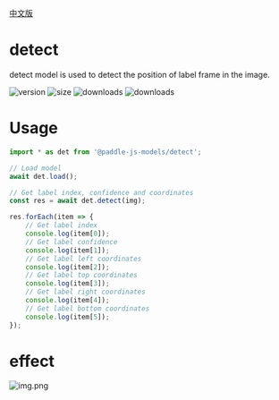 [中文版](./README_cn.md)

# detect

detect model is used to detect the position of label frame in the image.

<img src="https://img.shields.io/npm/v/@paddle-js-models/detect?color=success" alt="version"> <img src="https://img.shields.io/bundlephobia/min/@paddle-js-models/detect" alt="size"> <img src="https://img.shields.io/npm/dm/@paddle-js-models/detect?color=orange" alt="downloads"> <img src="https://img.shields.io/npm/dt/@paddle-js-models/detect" alt="downloads">

# Usage

```js
import * as det from '@paddle-js-models/detect';

// Load model
await det.load();

// Get label index, confidence and coordinates
const res = await det.detect(img);

res.forEach(item => {
    // Get label index
    console.log(item[0]);
    // Get label confidence
    console.log(item[1]);
    // Get label left coordinates
    console.log(item[2]);
    // Get label top coordinates
    console.log(item[3]);
    // Get label right coordinates
    console.log(item[4]);
    // Get label bottom coordinates
    console.log(item[5]);
});
```

# effect
![img.png](https://user-images.githubusercontent.com/43414102/153805288-80f289bf-ca92-4788-b1dd-44854681a03f.png)

